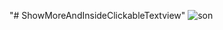 "# ShowMoreAndInsideClickableTextview" 
![son](https://user-images.githubusercontent.com/59265591/142144130-0e28c362-f71e-42bd-9c2a-1f29e139fb82.png)
